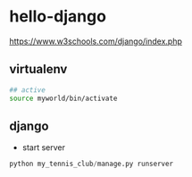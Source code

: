 # hello-django

<https://www.w3schools.com/django/index.php>

## virtualenv

```bash
## active
source myworld/bin/activate
```

## django

- start server

```python
python my_tennis_club/manage.py runserver
```
